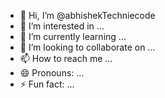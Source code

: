 - 👋 Hi, I’m @abhishekTechniecode
- 👀 I’m interested in ...
- 🌱 I’m currently learning ...
- 💞️ I’m looking to collaborate on ...
- 📫 How to reach me ...
- 😄 Pronouns: ...
- ⚡ Fun fact: ...

<!---
abhishekTechniecode/abhishekTechniecode is a ✨ special ✨ repository because its `README.md` (this file) appears on your GitHub profile.
You can click the Preview link to take a look at your changes.
--->
